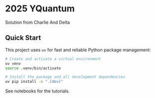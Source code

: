 # 2025 YQuantum 

Solution from Charlie And Delta

## Quick Start

This project uses `uv` for fast and reliable Python package management:

```bash
# Create and activate a virtual environment
uv venv
source .venv/bin/activate

# Install the package and all development dependencies
uv pip install -e ".[dev]"
```

See notebooks for the tutorials.